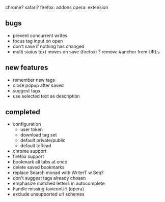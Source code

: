 
chrome?
safari?
firefox: addons
opera: extension

## bugs

- prevent concurrent writes
- focus tag input on open
- don't save if nothing has changed
- multi status text moves on save (firefox)
? remove #anchor from URLs

## new features

- remember new tags
- close popup after saved
- suggest tags
- use selected text as description

## completed

- configuration
  - user token
  - download tag set
  - default private/public
  - default toRead
- chrome support
- firefox support
- bookmark all tabs at once
- delete saved bookmarks
- replace Search monad with WriterT w Seq?
- don't suggest tags already chosen
- emphasize matched letters in autocomplete
- handle missing faviconUrl (opera)
- exclude unsupported url schemes
